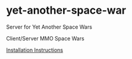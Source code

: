 yet-another-space-war
=====================

Server for Yet Another Space Wars

Client/Server MMO Space Wars

[Installation Instructions](https://github.com/JeffWaltzer/yet-another-space-war/wiki/InstallationInstructions)
